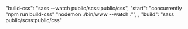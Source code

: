 "build-css": "sass --watch public/scss:public/css",
"start": "concurrently \"npm run build-css\" \"nodemon ./bin/www --watch .\"",
,
"build": "sass public/scss:public/css"